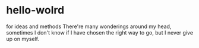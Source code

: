 # hello-wolrd
for ideas and methods
There're many wonderings around my head, sometimes I don't know if I have chosen the right way to go, but I never give up on myself.
